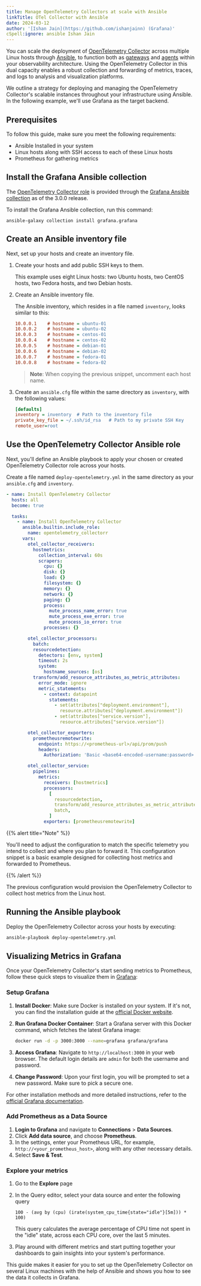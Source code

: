 ```yaml
---
title: Manage OpenTelemetry Collectors at scale with Ansible
linkTitle: OTel Collector with Ansible
date: 2024-03-12
author: '[Ishan Jain](https://github.com/ishanjainn) (Grafana)'
cSpell:ignore: ansible Ishan Jain
---
```


You can scale the deployment of
[OpenTelemetry Collector](/docs/collector/deployment/) across multiple
Linux hosts through [Ansible](https://www.ansible.com/), to function both
as [gateways](/docs/collector/deployment/gateway/) and
[agents](/docs/collector/deployment/agent/) within your observability
architecture. Using the OpenTelemetry Collector in this dual capacity
enables a robust collection and forwarding of metrics, traces, and logs to
analysis and visualization platforms.

We outline a strategy for deploying and managing the OpenTelemetry
Collector's scalable instances throughout your infrastructure using Ansible.
In the following example, we'll use Grafana as the target backend.

## Prerequisites

To follow this guide, make sure you meet the following requirements:

- Ansible Installed in your system
- Linux hosts along with SSH access to each of these Linux hosts
- Prometheus for gathering metrics

## Install the Grafana Ansible collection

The
[OpenTelemetry Collector role](https://github.com/grafana/grafana-ansible-collection/tree/main/roles/opentelemetry_collector)
is provided through the
[Grafana Ansible collection](https://docs.ansible.com/ansible/latest/collections/grafana/grafana/)
as of the 3.0.0 release.

To install the Grafana Ansible collection, run this command:

```shell
ansible-galaxy collection install grafana.grafana
```

## Create an Ansible inventory file

Next, set up your hosts and create an inventory file.

1. Create your hosts and add public SSH keys to them.

   This example uses eight Linux hosts: two Ubuntu hosts, two CentOS hosts, two
   Fedora hosts, and two Debian hosts.

2. Create an Ansible inventory file.

   The Ansible inventory, which resides in a file named `inventory`, looks
   similar to this:

   ```ini
   10.0.0.1    # hostname = ubuntu-01
   10.0.0.2    # hostname = ubuntu-02
   10.0.0.3    # hostname = centos-01
   10.0.0.4    # hostname = centos-02
   10.0.0.5    # hostname = debian-01
   10.0.0.6    # hostname = debian-02
   10.0.0.7    # hostname = fedora-01
   10.0.0.8    # hostname = fedora-02
   ```

   > **Note**: When copying the previous snippet, uncomment each host name.

3. Create an `ansible.cfg` file within the same directory as `inventory`, with
   the following values:

   ```cfg
   [defaults]
   inventory = inventory  # Path to the inventory file
   private_key_file = ~/.ssh/id_rsa   # Path to my private SSH Key
   remote_user=root
   ```

## Use the OpenTelemetry Collector Ansible role

Next, you'll define an Ansible playbook to apply your chosen or created
OpenTelemetry Collector role across your hosts.

Create a file named `deploy-opentelemetry.yml` in the same directory as your
`ansible.cfg` and `inventory`.

```yaml
- name: Install OpenTelemetry Collector
  hosts: all
  become: true

  tasks:
    - name: Install OpenTelemetry Collector
      ansible.builtin.include_role:
        name: opentelemetry_collectorr
      vars:
        otel_collector_receivers:
          hostmetrics:
            collection_interval: 60s
            scrapers:
              cpu: {}
              disk: {}
              load: {}
              filesystem: {}
              memory: {}
              network: {}
              paging: {}
              process:
                mute_process_name_error: true
                mute_process_exe_error: true
                mute_process_io_error: true
              processes: {}

        otel_collector_processors:
          batch:
          resourcedetection:
            detectors: [env, system]
            timeout: 2s
            system:
              hostname_sources: [os]
          transform/add_resource_attributes_as_metric_attributes:
            error_mode: ignore
            metric_statements:
              - context: datapoint
                statements:
                  - set(attributes["deployment.environment"],
                    resource.attributes["deployment.environment"])
                  - set(attributes["service.version"],
                    resource.attributes["service.version"])

        otel_collector_exporters:
          prometheusremotewrite:
            endpoint: https://<prometheus-url>/api/prom/push
            headers:
              Authorization: 'Basic <base64-encoded-username:password>'

        otel_collector_service:
          pipelines:
            metrics:
              receivers: [hostmetrics]
              processors:
                [
                  resourcedetection,
                  transform/add_resource_attributes_as_metric_attributes,
                  batch,
                ]
              exporters: [prometheusremotewrite]
```

{{% alert title="Note" %}}

You'll need to adjust the configuration to match the specific telemetry you
intend to collect and where you plan to forward it. This configuration snippet
is a basic example designed for collecting host metrics and forwarded to
Prometheus.

{{% /alert %}}

The previous configuration would provision the OpenTelemetry Collector to
collect host metrics from the Linux host.

## Running the Ansible playbook

Deploy the OpenTelemetry Collector across your hosts by executing:

```sh
ansible-playbook deploy-opentelemetry.yml
```

## Visualizing Metrics in Grafana

Once your OpenTelemetry Collector's start sending metrics to Prometheus, follow
these quick steps to visualize them in [Grafana](https://grafana.com/):

### Setup Grafana

1. **Install Docker**: Make sure Docker is installed on your system. If it's
   not, you can find the installation guide at the
   [official Docker website](https://docs.docker.com/get-docker/).

2. **Run Grafana Docker Container**: Start a Grafana server with this Docker
   command, which fetches the latest Grafana image:

   ```sh
   docker run -d -p 3000:3000 --name=grafana grafana/grafana
   ```

3. **Access Grafana**: Navigate to `http://localhost:3000` in your web browser.
   The default login details are `admin` for both the username and password.

4. **Change Password**: Upon your first login, you will be prompted to set a new
   password. Make sure to pick a secure one.

For other installation methods and more detailed instructions, refer to the
[official Grafana documentation](https://grafana.com/docs/grafana/latest/installation/).

### Add Prometheus as a Data Source

1. **Login to Grafana** and navigate to **Connections** > **Data Sources**.
2. Click **Add data source**, and choose **Prometheus**.
3. In the settings, enter your Prometheus URL, for example,
   `http://<your_prometheus_host>`, along with any other necessary details.
4. Select **Save & Test**.

### Explore your metrics

1. Go to the **Explore** page
2. In the Query editor, select your data source and enter the following
   query

   ```PromQL
   100 - (avg by (cpu) (irate(system_cpu_time{state="idle"}[5m])) * 100)
   ```

   This query calculates the average percentage of CPU time not spent in the
   "idle" state, across each CPU core, over the last 5 minutes.

3. Play around with different metrics and start putting together your dashboards
   to gain insights into your system's performance.

This guide makes it easier for you to set up the OpenTelemetry Collector on
several Linux machines with the help of Ansible and shows you how to see the
data it collects in Grafana.
